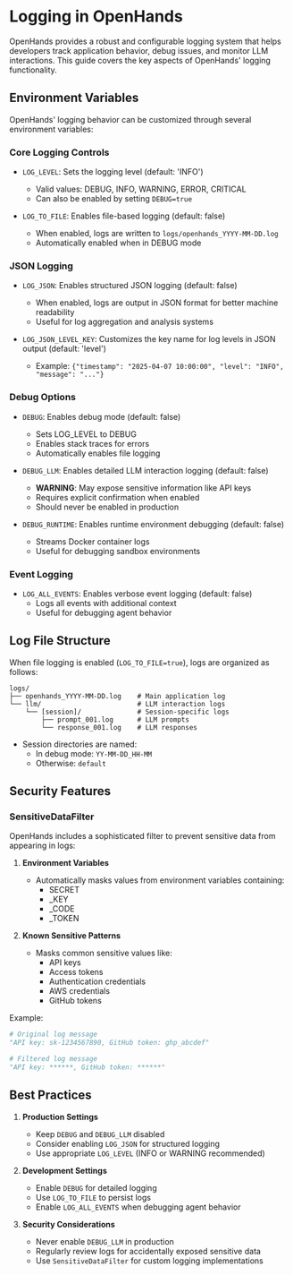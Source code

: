 # Logging in OpenHands

OpenHands provides a robust and configurable logging system that helps developers track application behavior, debug issues, and monitor LLM interactions. This guide covers the key aspects of OpenHands' logging functionality.

## Environment Variables

OpenHands' logging behavior can be customized through several environment variables:

### Core Logging Controls

- `LOG_LEVEL`: Sets the logging level (default: 'INFO')
  - Valid values: DEBUG, INFO, WARNING, ERROR, CRITICAL
  - Can also be enabled by setting `DEBUG=true`

- `LOG_TO_FILE`: Enables file-based logging (default: false)
  - When enabled, logs are written to `logs/openhands_YYYY-MM-DD.log`
  - Automatically enabled when in DEBUG mode

### JSON Logging

- `LOG_JSON`: Enables structured JSON logging (default: false)
  - When enabled, logs are output in JSON format for better machine readability
  - Useful for log aggregation and analysis systems

- `LOG_JSON_LEVEL_KEY`: Customizes the key name for log levels in JSON output (default: 'level')
  - Example: `{"timestamp": "2025-04-07 10:00:00", "level": "INFO", "message": "..."}`

### Debug Options

- `DEBUG`: Enables debug mode (default: false)
  - Sets LOG_LEVEL to DEBUG
  - Enables stack traces for errors
  - Automatically enables file logging

- `DEBUG_LLM`: Enables detailed LLM interaction logging (default: false)
  - **WARNING**: May expose sensitive information like API keys
  - Requires explicit confirmation when enabled
  - Should never be enabled in production

- `DEBUG_RUNTIME`: Enables runtime environment debugging (default: false)
  - Streams Docker container logs
  - Useful for debugging sandbox environments

### Event Logging

- `LOG_ALL_EVENTS`: Enables verbose event logging (default: false)
  - Logs all events with additional context
  - Useful for debugging agent behavior

## Log File Structure

When file logging is enabled (`LOG_TO_FILE=true`), logs are organized as follows:

```
logs/
├── openhands_YYYY-MM-DD.log    # Main application log
└── llm/                        # LLM interaction logs
    └── [session]/              # Session-specific logs
        ├── prompt_001.log      # LLM prompts
        └── response_001.log    # LLM responses
```

- Session directories are named:
  - In debug mode: `YY-MM-DD_HH-MM`
  - Otherwise: `default`

## Security Features

### SensitiveDataFilter

OpenHands includes a sophisticated filter to prevent sensitive data from appearing in logs:

1. **Environment Variables**
   - Automatically masks values from environment variables containing:
     - SECRET
     - _KEY
     - _CODE
     - _TOKEN

2. **Known Sensitive Patterns**
   - Masks common sensitive values like:
     - API keys
     - Access tokens
     - Authentication credentials
     - AWS credentials
     - GitHub tokens

Example:
```python
# Original log message
"API key: sk-1234567890, GitHub token: ghp_abcdef"

# Filtered log message
"API key: ******, GitHub token: ******"
```

## Best Practices

1. **Production Settings**
   - Keep `DEBUG` and `DEBUG_LLM` disabled
   - Consider enabling `LOG_JSON` for structured logging
   - Use appropriate `LOG_LEVEL` (INFO or WARNING recommended)

2. **Development Settings**
   - Enable `DEBUG` for detailed logging
   - Use `LOG_TO_FILE` to persist logs
   - Enable `LOG_ALL_EVENTS` when debugging agent behavior

3. **Security Considerations**
   - Never enable `DEBUG_LLM` in production
   - Regularly review logs for accidentally exposed sensitive data
   - Use `SensitiveDataFilter` for custom logging implementations


